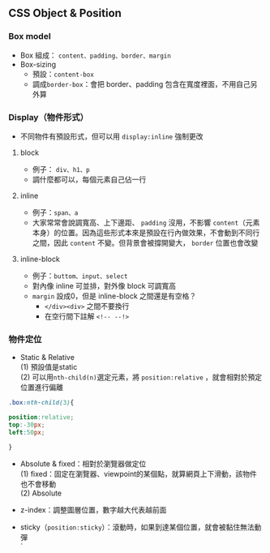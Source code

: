 ## CSS Object & Position
### Box model
- Box 組成： `content、padding、border、margin`
- Box-sizing
    - 預設：`content-box` 
    - 調成`border-box`：會把 border、padding 包含在寬度裡面，不用自己另外算


### Display（物件形式）
- 不同物件有預設形式，但可以用 `display:inline` 強制更改
1. block
    - 例子： `div、h1、p`
    - 調什麼都可以，每個元素自己佔一行  
2. inline
    - 例子：`span、a`
    - 大家常常會說調寬高、上下邊距、 `padding` 沒用，不影響 `content`（元素本身）的位置。因為這些形式本來是預設在行內做效果，不會動到不同行之間，因此 `content` 不變。但背景會被撐開變大， `border` 位置也會改變

3. inline-block
    -  例子：`buttom、input、select`
    - 對內像 inline 可並排，對外像 block 可調寬高
    - `margin` 設成0，但是 inline-block 之間還是有空格？
        - `</div><div>` 之間不要換行
        - 在空行間下註解 `<!-- --!>`


### 物件定位
- Static & Relative  
(1) 預設值是static  
(2) 可以用`nth-child(n)`選定元素，將 `position:relative` ，就會相對於預定位置進行偏離
``` CSS
.box:nth-child(3){

position:relative;
top:-30px;
left:50px;

}
```
- Absolute & fixed：相對於瀏覽器做定位  
(1) fixed：固定在瀏覽器、viewpoint的某個點，就算網頁上下滑動，該物件也不會移動  
(2) Absolute

- z-index：調整圖層位置，數字越大代表越前面  

- sticky（`position:sticky`）：滾動時，如果到達某個位置，就會被黏住無法動彈  
`
